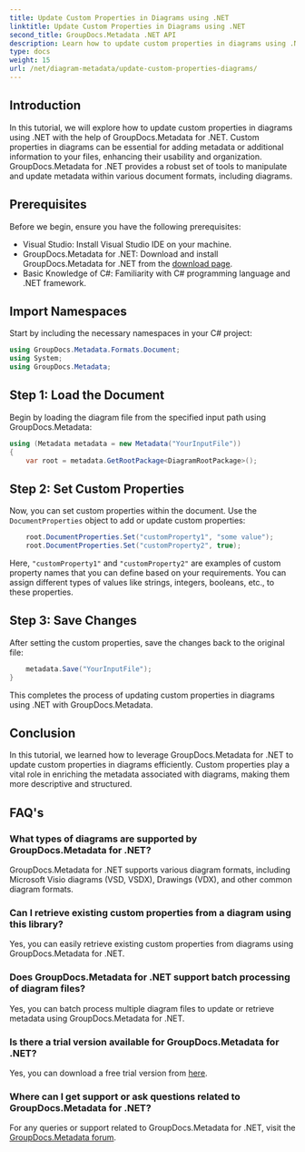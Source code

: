 ```yaml
---
title: Update Custom Properties in Diagrams using .NET
linktitle: Update Custom Properties in Diagrams using .NET
second_title: GroupDocs.Metadata .NET API
description: Learn how to update custom properties in diagrams using .NET with GroupDocs.Metadata for .NET. Enhance metadata with ease.
type: docs
weight: 15
url: /net/diagram-metadata/update-custom-properties-diagrams/
---
```

## Introduction
In this tutorial, we will explore how to update custom properties in diagrams using .NET with the help of GroupDocs.Metadata for .NET. Custom properties in diagrams can be essential for adding metadata or additional information to your files, enhancing their usability and organization. GroupDocs.Metadata for .NET provides a robust set of tools to manipulate and update metadata within various document formats, including diagrams.
## Prerequisites
Before we begin, ensure you have the following prerequisites:
- Visual Studio: Install Visual Studio IDE on your machine.
- GroupDocs.Metadata for .NET: Download and install GroupDocs.Metadata for .NET from the [download page](https://releases.groupdocs.com/metadata/net/).
- Basic Knowledge of C#: Familiarity with C# programming language and .NET framework.

## Import Namespaces
Start by including the necessary namespaces in your C# project:
```csharp
using GroupDocs.Metadata.Formats.Document;
using System;
using GroupDocs.Metadata;
```
## Step 1: Load the Document
Begin by loading the diagram file from the specified input path using GroupDocs.Metadata:
```csharp
using (Metadata metadata = new Metadata("YourInputFile"))
{
    var root = metadata.GetRootPackage<DiagramRootPackage>();
```
## Step 2: Set Custom Properties
Now, you can set custom properties within the document. Use the `DocumentProperties` object to add or update custom properties:
```csharp
    root.DocumentProperties.Set("customProperty1", "some value");
    root.DocumentProperties.Set("customProperty2", true);
```
Here, `"customProperty1"` and `"customProperty2"` are examples of custom property names that you can define based on your requirements. You can assign different types of values like strings, integers, booleans, etc., to these properties.
## Step 3: Save Changes
After setting the custom properties, save the changes back to the original file:
```csharp
    metadata.Save("YourInputFile");
}
```
This completes the process of updating custom properties in diagrams using .NET with GroupDocs.Metadata.

## Conclusion
In this tutorial, we learned how to leverage GroupDocs.Metadata for .NET to update custom properties in diagrams efficiently. Custom properties play a vital role in enriching the metadata associated with diagrams, making them more descriptive and structured.

## FAQ's
### What types of diagrams are supported by GroupDocs.Metadata for .NET?
GroupDocs.Metadata for .NET supports various diagram formats, including Microsoft Visio diagrams (VSD, VSDX), Drawings (VDX), and other common diagram formats.
### Can I retrieve existing custom properties from a diagram using this library?
Yes, you can easily retrieve existing custom properties from diagrams using GroupDocs.Metadata for .NET.
### Does GroupDocs.Metadata for .NET support batch processing of diagram files?
Yes, you can batch process multiple diagram files to update or retrieve metadata using GroupDocs.Metadata for .NET.
### Is there a trial version available for GroupDocs.Metadata for .NET?
Yes, you can download a free trial version from [here](https://releases.groupdocs.com/).
### Where can I get support or ask questions related to GroupDocs.Metadata for .NET?
For any queries or support related to GroupDocs.Metadata for .NET, visit the [GroupDocs.Metadata forum](https://forum.groupdocs.com/c/metadata/14).
